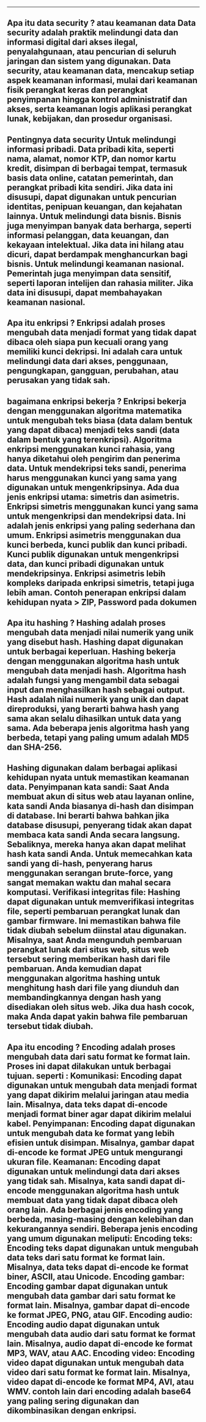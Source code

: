 ---------------------------------------
Apa itu data security ? atau keamanan data
Data security adalah praktik melindungi data dan informasi digital dari akses ilegal, penyalahgunaan, atau pencurian di seluruh jaringan dan sistem yang digunakan. Data security, atau keamanan data, mencakup setiap aspek keamanan informasi, mulai dari keamanan fisik perangkat keras dan perangkat penyimpanan hingga kontrol administratif dan akses, serta keamanan logis aplikasi perangkat lunak, kebijakan, dan prosedur organisasi.
---------------------------------------
Pentingnya data security
Untuk melindungi informasi pribadi. Data pribadi kita, seperti nama, alamat, nomor KTP, dan nomor kartu kredit, disimpan di berbagai tempat, termasuk basis data online, catatan pemerintah, dan perangkat pribadi kita sendiri. Jika data ini disusupi, dapat digunakan untuk pencurian identitas, penipuan keuangan, dan kejahatan lainnya.
Untuk melindungi data bisnis. Bisnis juga menyimpan banyak data berharga, seperti informasi pelanggan, data keuangan, dan kekayaan intelektual. Jika data ini hilang atau dicuri, dapat berdampak menghancurkan bagi bisnis.
Untuk melindungi keamanan nasional. Pemerintah juga menyimpan data sensitif, seperti laporan intelijen dan rahasia militer. Jika data ini disusupi, dapat membahayakan keamanan nasional.
----------------------------------------
Apa itu enkripsi ?
Enkripsi adalah proses mengubah data menjadi format yang tidak dapat dibaca oleh siapa pun kecuali orang yang memiliki kunci dekripsi. Ini adalah cara untuk melindungi data dari akses, penggunaan, pengungkapan, gangguan, perubahan, atau perusakan yang tidak sah.
----------------------------------------
bagaimana enkripsi bekerja ?
Enkripsi bekerja dengan menggunakan algoritma matematika untuk mengubah teks biasa (data dalam bentuk yang dapat dibaca) menjadi teks sandi (data dalam bentuk yang terenkripsi). Algoritma enkripsi menggunakan kunci rahasia, yang hanya diketahui oleh pengirim dan penerima data. Untuk mendekripsi teks sandi, penerima harus menggunakan kunci yang sama yang digunakan untuk mengenkripsinya.
Ada dua jenis enkripsi utama: simetris dan asimetris.
Enkripsi simetris menggunakan kunci yang sama untuk mengenkripsi dan mendekripsi data. Ini adalah jenis enkripsi yang paling sederhana dan umum.
Enkripsi asimetris menggunakan dua kunci berbeda, kunci publik dan kunci pribadi. Kunci publik digunakan untuk mengenkripsi data, dan kunci pribadi digunakan untuk mendekripsinya. Enkripsi asimetris lebih kompleks daripada enkripsi simetris, tetapi juga lebih aman.
Contoh penerapan enkripsi dalam kehidupan nyata > ZIP, Password pada dokumen
-----------------------------------------
Apa itu hashing ?
Hashing adalah proses mengubah data menjadi nilai numerik yang unik yang disebut hash. Hashing dapat digunakan untuk berbagai keperluan.
Hashing bekerja dengan menggunakan algoritma hash untuk mengubah data menjadi hash. Algoritma hash adalah fungsi yang mengambil data sebagai input dan menghasilkan hash sebagai output. Hash adalah nilai numerik yang unik dan dapat direproduksi, yang berarti bahwa hash yang sama akan selalu dihasilkan untuk data yang sama.
Ada beberapa jenis algoritma hash yang berbeda, tetapi yang paling umum adalah MD5 dan SHA-256.
-----------------------------------------
Hashing digunakan dalam berbagai aplikasi kehidupan nyata untuk memastikan keamanan data.
Penyimpanan kata sandi: Saat Anda membuat akun di situs web atau layanan online, kata sandi Anda biasanya di-hash dan disimpan di database. Ini berarti bahwa bahkan jika database disusupi, penyerang tidak akan dapat membaca kata sandi Anda secara langsung. Sebaliknya, mereka hanya akan dapat melihat hash kata sandi Anda. Untuk memecahkan kata sandi yang di-hash, penyerang harus menggunakan serangan brute-force, yang sangat memakan waktu dan mahal secara komputasi.
Verifikasi integritas file: Hashing dapat digunakan untuk memverifikasi integritas file, seperti pembaruan perangkat lunak dan gambar firmware. Ini memastikan bahwa file tidak diubah sebelum diinstal atau digunakan. Misalnya, saat Anda mengunduh pembaruan perangkat lunak dari situs web, situs web tersebut sering memberikan hash dari file pembaruan. Anda kemudian dapat menggunakan algoritma hashing untuk menghitung hash dari file yang diunduh dan membandingkannya dengan hash yang disediakan oleh situs web. Jika dua hash cocok, maka Anda dapat yakin bahwa file pembaruan tersebut tidak diubah.
-----------------------------------------
Apa itu encoding ?
Encoding adalah proses mengubah data dari satu format ke format lain. Proses ini dapat dilakukan untuk berbagai tujuan. seperti :
Komunikasi: Encoding dapat digunakan untuk mengubah data menjadi format yang dapat dikirim melalui jaringan atau media lain. Misalnya, data teks dapat di-encode menjadi format biner agar dapat dikirim melalui kabel.
Penyimpanan: Encoding dapat digunakan untuk mengubah data ke format yang lebih efisien untuk disimpan. Misalnya, gambar dapat di-encode ke format JPEG untuk mengurangi ukuran file.
Keamanan: Encoding dapat digunakan untuk melindungi data dari akses yang tidak sah. Misalnya, kata sandi dapat di-encode menggunakan algoritma hash untuk membuat data yang tidak dapat dibaca oleh orang lain.
Ada berbagai jenis encoding yang berbeda, masing-masing dengan kelebihan dan kekurangannya sendiri. Beberapa jenis encoding yang umum digunakan meliputi:
Encoding teks: Encoding teks dapat digunakan untuk mengubah data teks dari satu format ke format lain. Misalnya, data teks dapat di-encode ke format biner, ASCII, atau Unicode.
Encoding gambar: Encoding gambar dapat digunakan untuk mengubah data gambar dari satu format ke format lain. Misalnya, gambar dapat di-encode ke format JPEG, PNG, atau GIF.
Encoding audio: Encoding audio dapat digunakan untuk mengubah data audio dari satu format ke format lain. Misalnya, audio dapat di-encode ke format MP3, WAV, atau AAC.
Encoding video: Encoding video dapat digunakan untuk mengubah data video dari satu format ke format lain. Misalnya, video dapat di-encode ke format MP4, AVI, atau WMV.
contoh lain dari encoding adalah base64 yang paling sering digunakan dan dikombinasikan dengan enkripsi.
-------------------------------------------
